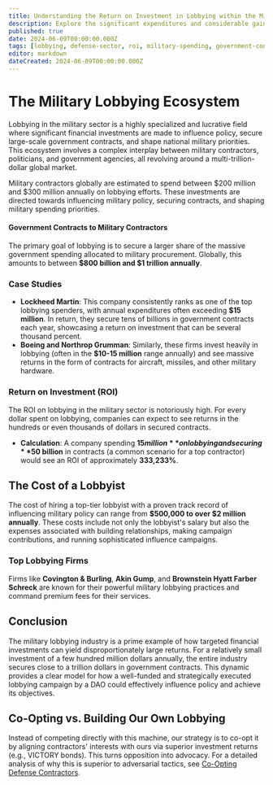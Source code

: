 ```yaml
---
title: Understanding the Return on Investment in Lobbying within the Military Industry
description: Explore the significant expenditures and considerable gains of military contractors in lobbying efforts to influence government policies and secure contracts.
published: true
date: 2024-06-09T00:00:00.000Z
tags: [lobbying, defense-sector, roi, military-spending, government-contracts]
editor: markdown
dateCreated: 2024-06-09T00:00:00.000Z
---
```


# The Military Lobbying Ecosystem

Lobbying in the military sector is a highly specialized and lucrative field where significant financial investments are made to influence policy, secure large-scale government contracts, and shape national military priorities. This ecosystem involves a complex interplay between military contractors, politicians, and government agencies, all revolving around a multi-trillion-dollar global market.

Military contractors globally are estimated to spend between $200 million and $300 million annually on lobbying efforts. These investments are directed towards influencing military policy, securing contracts, and shaping military spending priorities.

#### Government Contracts to Military Contractors

The primary goal of lobbying is to secure a larger share of the massive government spending allocated to military procurement. Globally, this amounts to between **$800 billion and $1 trillion annually**.

### Case Studies

- **Lockheed Martin**: This company consistently ranks as one of the top lobbying spenders, with annual expenditures often exceeding **$15 million**. In return, they secure tens of billions in government contracts each year, showcasing a return on investment that can be several thousand percent.
- **Boeing and Northrop Grumman**: Similarly, these firms invest heavily in lobbying (often in the **$10-15 million** range annually) and see massive returns in the form of contracts for aircraft, missiles, and other military hardware.

### Return on Investment (ROI)

The ROI on lobbying in the military sector is notoriously high. For every dollar spent on lobbying, companies can expect to see returns in the hundreds or even thousands of dollars in secured contracts.

- **Calculation**: A company spending **$15 million** on lobbying and securing **$50 billion** in contracts (a common scenario for a top contractor) would see an ROI of approximately **333,233%**.

## The Cost of a Lobbyist

The cost of hiring a top-tier lobbyist with a proven track record of influencing military policy can range from **$500,000 to over $2 million annually**. These costs include not only the lobbyist's salary but also the expenses associated with building relationships, making campaign contributions, and running sophisticated influence campaigns.

### Top Lobbying Firms

Firms like **Covington & Burling**, **Akin Gump**, and **Brownstein Hyatt Farber Schreck** are known for their powerful military lobbying practices and command premium fees for their services.

## Conclusion

The military lobbying industry is a prime example of how targeted financial investments can yield disproportionately large returns. For a relatively small investment of a few hundred million dollars annually, the entire industry secures close to a trillion dollars in government contracts. This dynamic provides a clear model for how a well-funded and strategically executed lobbying campaign by a DAO could effectively influence policy and achieve its objectives.

## Co-Opting vs. Building Our Own Lobbying
Instead of competing directly with this machine, our strategy is to co-opt it by aligning contractors' interests with ours via superior investment returns (e.g., VICTORY bonds). This turns opposition into advocacy. For a detailed analysis of why this is superior to adversarial tactics, see [Co-Opting Defense Contractors](../co-opting-defense-contractors.md).
